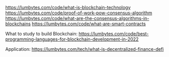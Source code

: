 https://lumbytes.com/code/what-is-blockchain-technology
https://lumbytes.com/code/proof-of-work-pow-consensus-algorithm
https://lumbytes.com/code/what-are-the-consensus-algorithms-in-blockchains
https://lumbytes.com/code/what-are-smart-contracts

What to study to build Blockchain:
      https://lumbytes.com/code/best-programming-languages-for-blockchain-development-in-2022
      
Application:
      https://lumbytes.com/tech/what-is-decentralized-finance-defi
